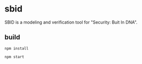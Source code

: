 # sbid
SBID is a modeling and verification tool for "Security: Buit In DNA".

## build

```
npm install

npm start
```

